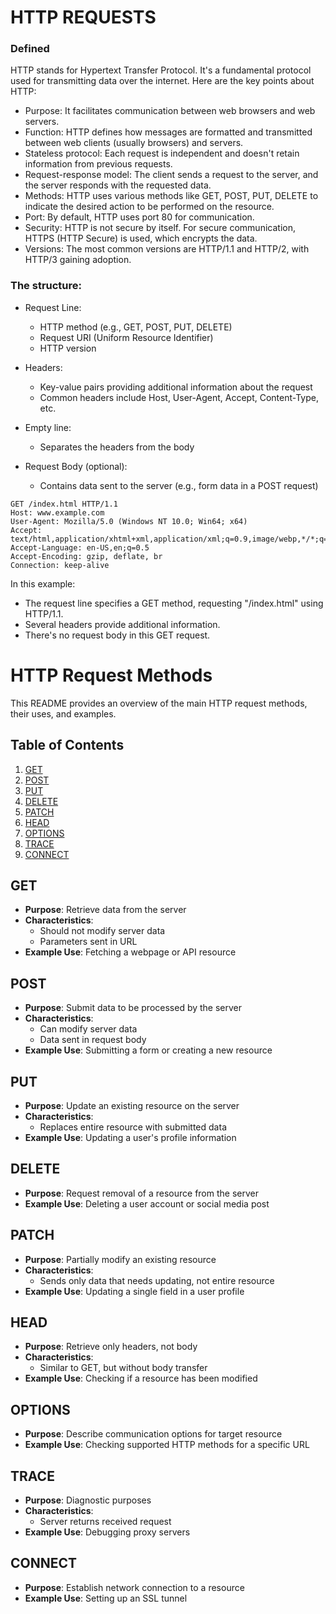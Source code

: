 # HTTP REQUESTS 

### Defined
HTTP stands for Hypertext Transfer Protocol. It's a fundamental protocol used for transmitting data over the internet. Here are the key points about HTTP:
- Purpose: It facilitates communication between web browsers and web servers.
- Function: HTTP defines how messages are formatted and transmitted between web clients (usually browsers) and servers.
- Stateless protocol: Each request is independent and doesn't retain information from previous requests.
- Request-response model: The client sends a request to the server, and the server responds with the requested data.
- Methods: HTTP uses various methods like GET, POST, PUT, DELETE to indicate the desired action to be performed on the resource.
- Port: By default, HTTP uses port 80 for communication.
- Security: HTTP is not secure by itself. For secure communication, HTTPS (HTTP Secure) is used, which encrypts the data.
- Versions: The most common versions are HTTP/1.1 and HTTP/2, with HTTP/3 gaining adoption.




### The structure:

- Request Line:

    - HTTP method (e.g., GET, POST, PUT, DELETE)
    - Request URI (Uniform Resource Identifier)
    - HTTP version

- Headers:

    - Key-value pairs providing additional information about the request
    - Common headers include Host, User-Agent, Accept, Content-Type, etc.

- Empty line:

    - Separates the headers from the body
    
- Request Body (optional):

    - Contains data sent to the server (e.g., form data in a POST request)

```HTTP
GET /index.html HTTP/1.1
Host: www.example.com
User-Agent: Mozilla/5.0 (Windows NT 10.0; Win64; x64)
Accept: text/html,application/xhtml+xml,application/xml;q=0.9,image/webp,*/*;q=0.8
Accept-Language: en-US,en;q=0.5
Accept-Encoding: gzip, deflate, br
Connection: keep-alive
```
In this example:

- The request line specifies a GET method, requesting "/index.html" using HTTP/1.1.
- Several headers provide additional information.
- There's no request body in this GET request.

# HTTP Request Methods

This README provides an overview of the main HTTP request methods, their uses, and examples.

## Table of Contents
1. [GET](#get)
2. [POST](#post)
3. [PUT](#put)
4. [DELETE](#delete)
5. [PATCH](#patch)
6. [HEAD](#head)
7. [OPTIONS](#options)
8. [TRACE](#trace)
9. [CONNECT](#connect)

## GET
- **Purpose**: Retrieve data from the server
- **Characteristics**: 
  - Should not modify server data
  - Parameters sent in URL
- **Example Use**: Fetching a webpage or API resource

## POST
- **Purpose**: Submit data to be processed by the server
- **Characteristics**:
  - Can modify server data
  - Data sent in request body
- **Example Use**: Submitting a form or creating a new resource

## PUT
- **Purpose**: Update an existing resource on the server
- **Characteristics**:
  - Replaces entire resource with submitted data
- **Example Use**: Updating a user's profile information

## DELETE
- **Purpose**: Request removal of a resource from the server
- **Example Use**: Deleting a user account or social media post

## PATCH
- **Purpose**: Partially modify an existing resource
- **Characteristics**:
  - Sends only data that needs updating, not entire resource
- **Example Use**: Updating a single field in a user profile

## HEAD
- **Purpose**: Retrieve only headers, not body
- **Characteristics**:
  - Similar to GET, but without body transfer
- **Example Use**: Checking if a resource has been modified

## OPTIONS
- **Purpose**: Describe communication options for target resource
- **Example Use**: Checking supported HTTP methods for a specific URL

## TRACE
- **Purpose**: Diagnostic purposes
- **Characteristics**:
  - Server returns received request
- **Example Use**: Debugging proxy servers

## CONNECT
- **Purpose**: Establish network connection to a resource
- **Example Use**: Setting up an SSL tunnel